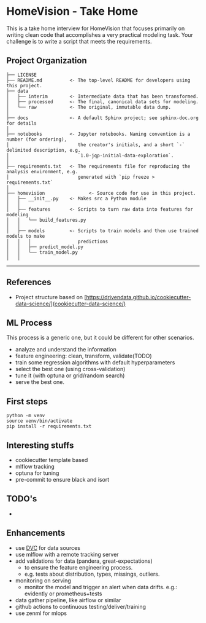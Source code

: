 # HomeVision - Take Home


This is a take home interview for HomeVision that focuses primarily on writing clean code that accomplishes a very practical modeling task. Your challenge is to write a script that meets the requirements. 

## Project Organization

    ├── LICENSE
    ├── README.md          <- The top-level README for developers using this project.
    ├── data
    │   ├── interim        <- Intermediate data that has been transformed.
    │   ├── processed      <- The final, canonical data sets for modeling.
    │   └── raw            <- The original, immutable data dump.
    │
    ├── docs               <- A default Sphinx project; see sphinx-doc.org for details
    │
    ├── notebooks          <- Jupyter notebooks. Naming convention is a number (for ordering),
    │                         the creator's initials, and a short `-` delimited description, e.g.
    │                         `1.0-jqp-initial-data-exploration`.
    │
    ├── requirements.txt   <- The requirements file for reproducing the analysis environment, e.g.
    │                         generated with `pip freeze > requirements.txt`
    │
    ├── homevision                <- Source code for use in this project.
    │   ├── __init__.py    <- Makes src a Python module
    │   │
    │   ├── features       <- Scripts to turn raw data into features for modeling
    │   │   └── build_features.py
    │   │
    │   ├── models         <- Scripts to train models and then use trained models to make
    │   │   │                 predictions
    │   │   ├── predict_model.py
    │   │   └── train_model.py
    │   │



--------


## References

- Project structure based on [https://drivendata.github.io/cookiecutter-data-science/](cookiecutter-data-science/)

## ML Process

This process is a generic one, but it could be different for other scenarios.

- analyze and understand the information
- feature engineering: clean, transform, validate(TODO)
- train some regression algorithms with default hyperparameters
- select the best one (using cross-validation)
- tune it (with optuna or grid/random search)
- serve the best one.


## First steps

```
python -m venv
source venv/bin/activate
pip install -r requirements.txt
```

## Interesting stuffs

- cookiecutter template based
- mlflow tracking
- optuna for tuning
- pre-commit to ensure black and isort

## TODO's
- 

## Enhancements

- use [DVC](https://dvc.org/) for data sources
- use mlflow with a remote tracking server
- add validations for data (pandera, great-expectations)
    - to ensure the feature engineering process.
    - e.g. tests about distribution, types, missings, outliers.
- monitoring on serving
    - monitor the model and trigger an alert when data drifts. e.g.: evidently or prometheus+tests
- data gather pipeline, like airflow or similar
- github actions to continuous testing/deliver/training
- use zenml for mlops